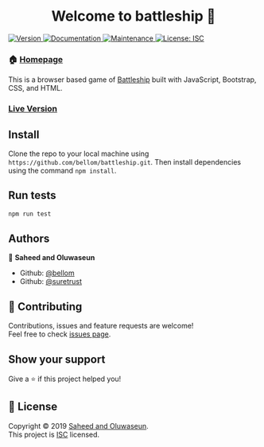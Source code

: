 <h1 align="center">Welcome to battleship 👋</h1>
<p>
  <a href="https://www.npmjs.com/package/battleship" target="_blank">
    <img alt="Version" src="https://img.shields.io/npm/v/battleship.svg">
  </a>
  <a href="https://github.com/bellom/battleship#readme" target="_blank">
    <img alt="Documentation" src="https://img.shields.io/badge/documentation-Yes-brightgreen.svg" />
  </a>
  <a href="https://github.com/bellom/battleship/graphs/commit-activity" target="_blank">
    <img alt="Maintenance" src="https://img.shields.io/badge/Maintained%3F-Yes-green.svg" />
  </a>
  <a href="https://github.com/bellom/battleship/blob/master/LICENSE" target="_blank">
    <img alt="License: ISC" src="https://img.shields.io/badge/License-MIT-brightgreen" />
  </a>
</p>

### 🏠 [Homepage](https://github.com/bellom/battleship#readme)

This is a browser based game of [Battleship](https://en.wikipedia.org/wiki/Battleship_(game)) built with JavaScript, Bootstrap, CSS, and HTML.

### [Live Version](https://raw.githack.com/bellom/battleship/master/dist/index.html)

## Install

Clone the repo to your local machine using `https://github.com/bellom/battleship.git`. Then install dependencies using the command `npm install`.

## Run tests

```sh
npm run test
```

## Authors

👤 **Saheed and Oluwaseun**

* Github: [@bellom](https://github.com/bellom)
* Github: [@suretrust](https://github.com/suretrust)

## 🤝 Contributing

Contributions, issues and feature requests are welcome!<br />Feel free to check [issues page](https://github.com/bellom/battleship/issues).

## Show your support

Give a ⭐️ if this project helped you!

## 📝 License

Copyright © 2019 [Saheed and Oluwaseun](https://github.com/bellom).<br />
This project is [ISC](https://github.com/bellom/battleship/blob/master/LICENSE) licensed.
